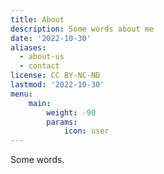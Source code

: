 ```yaml
---
title: About
description: Some words about me
date: '2022-10-30'
aliases:
  - about-us
  - contact
license: CC BY-NC-ND
lastmod: '2022-10-30'
menu:
    main: 
        weight: -90
        params:
            icon: user
---
```


Some words.
